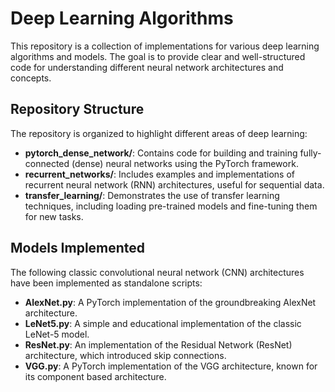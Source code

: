 # Deep Learning Algorithms

This repository is a collection of implementations for various deep learning algorithms and models. The goal is to provide clear and well-structured code for understanding different neural network architectures and concepts.

## Repository Structure
The repository is organized to highlight different areas of deep learning:

- **pytorch_dense_network/**: Contains code for building and training fully-connected (dense) neural networks using the PyTorch framework.
- **recurrent_networks/**: Includes examples and implementations of recurrent neural network (RNN) architectures, useful for sequential data.
- **transfer_learning/**: Demonstrates the use of transfer learning techniques, including loading pre-trained models and fine-tuning them for new tasks.

## Models Implemented
The following classic convolutional neural network (CNN) architectures have been implemented as standalone scripts:

- **AlexNet.py**: A PyTorch implementation of the groundbreaking AlexNet architecture.
- **LeNet5.py**: A simple and educational implementation of the classic LeNet-5 model.
- **ResNet.py**: An implementation of the Residual Network (ResNet) architecture, which introduced skip connections.
- **VGG.py**: A PyTorch implementation of the VGG architecture, known for its component based architecture.
